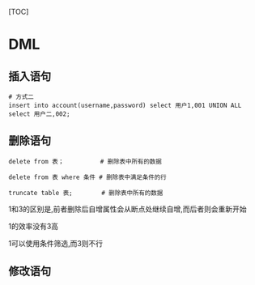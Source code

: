 [TOC]

# DML

## 插入语句

```mysql
# 方式二
insert into account(username,password) select 用户1,001 UNION ALL select 用户二,002;
```

## 删除语句

```mysql
delete from 表；          # 删除表中所有的数据
```

```mysql
delete from 表 where 条件 # 删除表中满足条件的行
```

```mysql
truncate table 表;        # 删除表中所有的数据
```

1和3的区别是,前者删除后自增属性会从断点处继续自增,而后者则会重新开始

1的效率没有3高

1可以使用条件筛选,而3则不行

## 修改语句
